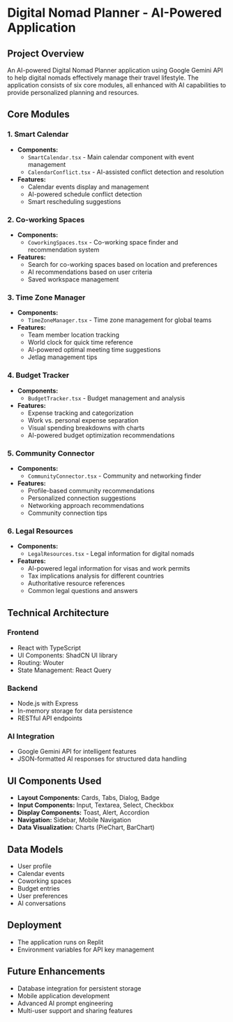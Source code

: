 # Digital Nomad Planner - AI-Powered Application

## Project Overview
An AI-powered Digital Nomad Planner application using Google Gemini API to help digital nomads effectively manage their travel lifestyle. The application consists of six core modules, all enhanced with AI capabilities to provide personalized planning and resources.

## Core Modules

### 1. Smart Calendar
- **Components:**
  - `SmartCalendar.tsx` - Main calendar component with event management
  - `CalendarConflict.tsx` - AI-assisted conflict detection and resolution
- **Features:**
  - Calendar events display and management
  - AI-powered schedule conflict detection
  - Smart rescheduling suggestions

### 2. Co-working Spaces
- **Components:**
  - `CoworkingSpaces.tsx` - Co-working space finder and recommendation system
- **Features:**
  - Search for co-working spaces based on location and preferences
  - AI recommendations based on user criteria
  - Saved workspace management

### 3. Time Zone Manager
- **Components:**
  - `TimeZoneManager.tsx` - Time zone management for global teams
- **Features:**
  - Team member location tracking
  - World clock for quick time reference
  - AI-powered optimal meeting time suggestions
  - Jetlag management tips

### 4. Budget Tracker
- **Components:**
  - `BudgetTracker.tsx` - Budget management and analysis
- **Features:**
  - Expense tracking and categorization
  - Work vs. personal expense separation
  - Visual spending breakdowns with charts
  - AI-powered budget optimization recommendations

### 5. Community Connector
- **Components:**
  - `CommunityConnector.tsx` - Community and networking finder
- **Features:**
  - Profile-based community recommendations
  - Personalized connection suggestions
  - Networking approach recommendations
  - Community connection tips

### 6. Legal Resources
- **Components:**
  - `LegalResources.tsx` - Legal information for digital nomads
- **Features:**
  - AI-powered legal information for visas and work permits
  - Tax implications analysis for different countries
  - Authoritative resource references
  - Common legal questions and answers

## Technical Architecture

### Frontend
- React with TypeScript
- UI Components: ShadCN UI library
- Routing: Wouter
- State Management: React Query

### Backend
- Node.js with Express
- In-memory storage for data persistence
- RESTful API endpoints

### AI Integration
- Google Gemini API for intelligent features
- JSON-formatted AI responses for structured data handling

## UI Components Used
- **Layout Components:** Cards, Tabs, Dialog, Badge
- **Input Components:** Input, Textarea, Select, Checkbox
- **Display Components:** Toast, Alert, Accordion
- **Navigation:** Sidebar, Mobile Navigation
- **Data Visualization:** Charts (PieChart, BarChart)

## Data Models
- User profile
- Calendar events
- Coworking spaces
- Budget entries
- User preferences
- AI conversations

## Deployment
- The application runs on Replit
- Environment variables for API key management

## Future Enhancements
- Database integration for persistent storage
- Mobile application development
- Advanced AI prompt engineering
- Multi-user support and sharing features